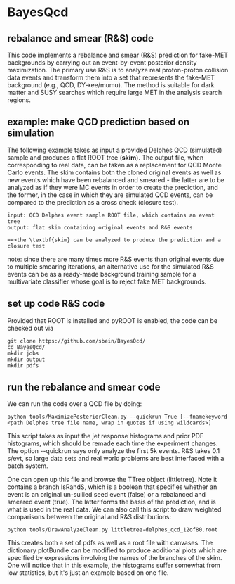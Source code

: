 # BayesQcd

## rebalance and smear (R&S) code
This code implements a rebalance and smear (R&S) prediction for fake-MET backgrounds by carrying out an event-by-event posterior density maximization. The primary use R&S is to analyze real proton-proton collision data events and transform them into a set that represents the fake-MET background (e.g., QCD, DY->ee/mumu). The method is suitable for dark matter and SUSY searches which require large MET in the analysis search regions.  

## example: make QCD prediction based on simulation
The following example takes as input a provided Delphes QCD (simulated) sample and produces a flat ROOT tree (**skim**). The output file, when corresponding to real data, can be taken as a replacement for QCD Monte Carlo events. The skim contains both the cloned original events as well as new events which have been rebalanced and smeared - the latter are to be analyzed as if they were MC events in order to create the prediction, and the former, in the case in which they are simulated QCD events, can be compared to the prediction as a cross check (closure test). 

```
input: QCD Delphes event sample ROOT file, which contains an event tree
output: flat skim containing original events and R&S events

==>the \textbf{skim} can be analyzed to produce the prediction and a closure test
```

note: since there are many times more R&S events than original events due to multiple smearing iterations, an alternative use for the simulated R&S events can be as a ready-made background training sample for a multivariate classifier whose goal is to reject fake MET backgrounds. 


## set up code R&S code

Provided that ROOT is installed and pyROOT is enabled, the code can be checked out via

```
git clone https://github.com/sbein/BayesQcd/
cd BayesQcd/
mkdir jobs
mkdir output
mkdir pdfs
```

## run the rebalance and smear code
We can run the code over a QCD file by doing: 

```
python tools/MaximizePosteriorClean.py --quickrun True [--fnamekeyword <path Delphes tree file name, wrap in quotes if using wildcards>]
```

This script takes as input the jet response histograms and prior PDF histograms, which should be remade each time the experiment changes. 
 The option --quickrun says only analyze the first 5k events. R&S takes 0.1 s/evt, so large data sets and real world problems are best interfaced with a batch system. 

One can open up this file and browse the TTree object (littletree). Note it contains a branch IsRandS, which is a boolean that specifies whether an event is an original un-sullied seed event (false) or a rebalanced and smeared event (true). The latter forms the basis of the prediction, and is what is used in the real data. We can also call this script to draw weighted comparisons between the original and R&S distributions:
```
python tools/DrawAnalyzeClean.py littletree-delphes_qcd_12of80.root
```

This creates both a set of pdfs as well as a root file with canvases. The dictionary plotBundle can be modified to produce additional plots which are specified by expressions involving the names of the branches of the skim. One will notice that in this example, the histograms  suffer somewhat from low statistics, but it's just an example based on one file. 

